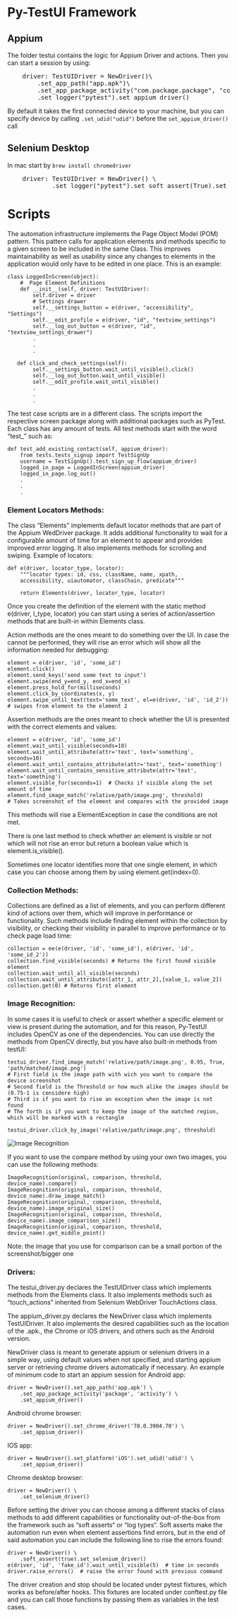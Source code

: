 # Py-TestUI Framework

## Appium

The folder testui contains the logic for Appium Driver and actions. Then you can start a session by using:

<pre>
    driver: TestUIDriver = NewDriver()\
        .set_app_path("app.apk")\
        .set_app_package_activity("com.package.package", "com.activity.Activity")\
        .set_logger("pytest").set_appium_driver()
</pre>

By default it takes the first connected device to your machine, but you can specify device by calling `.set_udid("udid")` 
before the `set_appium_driver()` call

## Selenium Desktop
In mac start by `brew install chromedriver`

<pre>
    driver: TestUIDriver = NewDriver() \
            .set_logger("pytest").set_soft_assert(True).set_selenium_driver()
</pre>


# Scripts

The automation infrastructure implements the Page Object Model (POM) pattern. This pattern calls for application elements and methods specific to a given screen to be included in the same Class. This improves maintainability as well as usability since any changes to elements in the application would only have to be edited in one place. This is an example:

    class LoggedInScreen(object):
        #  Page Element Definitions
        def __init__(self, driver: TestUIDriver):
            self.driver = driver
            # Settings drawer
            self.__settings_button = e(driver, "accessibility", "Settings")
            self.__edit_profile = e(driver, "id", "textview_settings")
            self.__log_out_button = e(driver, "id", "textview_settings_drawer")
            .
            .
            .
                 
       def click_and_check_settings(self):
            self.__settings_button.wait_until_visible().click()
            self.__log_out_button.wait_until_visible()
            self.__edit_profile.wait_until_visible()
            .
            .
            .
The test case  scripts are in a different class. The scripts import the respective screen package along with additional packages such as PyTest. Each class has any amount of tests. All  test methods start with the word “test_” such as:

    def test_add_existing_contact(self, appium_driver):
        from tests.tests_signup import TestSignUp
        username = TestSignUp().test_sign_up_flow(appium_driver)
        logged_in_page = LoggedInScreen(appium_driver)
        logged_in_page.log_out()
        .
        .
        .
 

### Element Locators Methods:

The class “Elements” implements default locator methods that are part of the Appium WedDriver package. It adds additional functionality to wait for a configurable amount of time for an element to appear and provides improved error logging. It also implements methods for scrolling and swiping. Example of locators:

    def e(driver, locator_type, locator):
        """locator types: id, css, className, name, xpath, 
        accessibility, uiautomator, classChain, predicate"""
    
        return Elements(driver, locator_type, locator)
 

Once you create the definition of the element with the static method e(driver, l_type, locator) you can start using a series of action/assertion methods that are built-in within Elements class. 

Action methods are the ones meant to do something over the UI. In case the cannot be performed, they will rise an error which will show all the information needed for debugging:

    element = e(driver, 'id', 'some_id')
    element.click()
    element.send_keys('send some text to input')
    element.swipe(end_y=end_y, end_x=end_x)
    element.press_hold_for(milliseconds)
    element.click_by_coordinates(x, y)
    element.swipe_until_text(text='some_text', el=e(driver, 'id', 'id_2'))  # swipes from element to the element 2
Assertion methods are the ones meant to check whether the UI is presented with the correct elements and values:

 

    element = e(driver, 'id', 'some_id')
    element.wait_until_visible(seconds=10)
    element.wait_until_attribute(attr='text', text='something', seconds=10)
    element.wait_until_contains_attribute(attr='text', text='something')
    element.wait_until_contains_sensitive_attribute(attr='text', text='something')
    element.visible_for(seconds=1)  # Checks if visible along the set amount of time
    element.find_image_match('relative/path/image.png', threshold)  
    # Takes screenshot of the element and compares with the provided image
This methods will rise a ElementException in case the conditions are not met.

There is one last method to check whether an element is visible or not which will not rise an error but return a boolean value which is element.is_visible().

Sometimes one locator identifies more that one single element, in which case you can choose among them by using element.get(index=0). 

 

### Collection Methods:

Collections are defined as a list of elements, and you can perform different kind of actions over them, which will improve in performance or functionality. Such methods include finding element within the collection by visibility, or checking their visibility in parallel to improve performance or to check page load time:

 

    collection = ee(e(driver, 'id', 'some_id'), e(driver, 'id', 'some_id_2'))
    collection.find_visible(seconds) # Returns the first found visible element
    collection.wait_until_all_visible(seconds)
    collection.wait_until_attribute([attr_1, attr_2],[value_1, value_2])
    collection.get(0) # Returns first element
 

### Image Recognition:

In some cases it is useful to check or assert whether a specific element or view is present during the automation, and for this reason, Py-TestUI includes OpenCV as one of the dependencies. You can use directly the methods from OpenCV directly, but you have also built-in methods from testUI:

 

    testui_driver.find_image_match('relative/path/image.png', 0.95, True, 'path/matched/image.png')
    # First field is the image path with wich you want to compare the device screenshot
    # Second field is the Threshold or how much alike the images should be (0.75-1 is considere high)
    # Third is if you want to rise an exception when the image is not found
    # The forth is if you want to keep the image of the matched region, which will be marked with a rectangle

    testui_driver.click_by_image('relative/path/image.png', threshold)

![Image Recognition](resources/image_reco.png)

If you want to use the compare method by using your own two images, you can use the following methods:

    ImageRecognition(original, comparison, threshold, device_name).compare()
    ImageRecognition(original, comparison, threshold, device_name).draw_image_match()
    ImageRecognition(original, comparison, threshold, device_name).image_original_size()
    ImageRecognition(original, comparison, threshold, device_name).image_comparison_size()
    ImageRecognition(original, comparison, threshold, device_name).get_middle_point()
Note: the image that you use for comparison can be a small portion of the screenshot/bigger one

 

### Drivers:

The testui_driver.py declares the TestUIDriver class which implements methods from the Elements class. It also implements methods such as “touch_actions” inherited from Selenium WebDriver TouchActions class. 

The appium_driver.py declares the NewDriver class which implements TestUIDriver. It also implements the desired capabilities such as the location of the .apk., the Chrome or iOS drivers, and others such as the Android version.

NewDriver class is meant to generate appium or selenium drivers in a simple way, using default values when not specified, and starting appium server or retrieving chrome drivers automatically if necessary. An example of minimum code to start an appium session for Android app:

    driver = NewDriver().set_app_path('app.apk') \
        .set_app_package_activity('package', 'activity') \
        .set_appium_driver()
 

Android chrome browser:

    driver = NewDriver().set_chrome_driver('78.0.3904.70') \
        .set_appium_driver()
IOS app:

    driver = NewDriver().set_platform('iOS').set_udid('udid') \
        .set_appium_driver()
Chrome desktop browser:

    driver = NewDriver() \
        .set_selenium_driver()
 

Before setting the driver you can choose among a different stacks of class methods to add different capabilities or functionality out-of-the-box from the framework such as “soft asserts“ or “log types“. Soft asserts make the automation run even when element assertions find errors, but in the end of said automation you can include the following line to rise the errors found:

    driver = NewDriver() \
        .soft_assert(true).set_selenium_driver()
    e(driver, 'id', 'fake_id').wait_until_visible(5)  # time in seconds
    driver.raise_errors()  # raise the error found with previous command
The driver creation and stop should be located under pytest fixtures, which works as before/after hooks. This fixtures are located under conftest.py file and you can call those functions by passing them as variables in the test cases.

